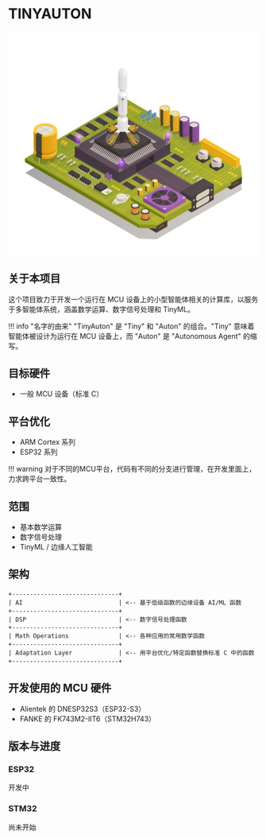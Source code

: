 # TINYAUTON

![封面](cover.jpg)

## 关于本项目

这个项目致力于开发一个运行在 MCU 设备上的小型智能体相关的计算库，以服务于多智能体系统，涵盖数学运算、数字信号处理和 TinyML。

!!! info "名字的由来"
    "TinyAuton" 是 "Tiny" 和 "Auton" 的组合。"Tiny" 意味着智能体被设计为运行在 MCU 设备上，而 "Auton" 是 "Autonomous Agent" 的缩写。

## 目标硬件

- 一般 MCU 设备（标准 C）

## 平台优化

- ARM Cortex 系列
- ESP32 系列

!!! warning
    对于不同的MCU平台，代码有不同的分支进行管理，在开发里面上，力求跨平台一致性。

## 范围

- 基本数学运算
- 数字信号处理
- TinyML / 边缘人工智能

## 架构

```txt
+------------------------------+
| AI                           | <-- 基于低级函数的边缘设备 AI/ML 函数
+------------------------------+
| DSP                          | <-- 数字信号处理函数
+------------------------------+
| Math Operations              | <-- 各种应用的常用数学函数
+------------------------------+
| Adaptation Layer             | <-- 用平台优化/特定函数替换标准 C 中的函数
+------------------------------+
```

## 开发使用的 MCU 硬件

- Alientek 的 DNESP32S3（ESP32-S3）
- FANKE 的 FK743M2-IIT6（STM32H743）

## 版本与进度

### ESP32

开发中

### STM32

尚未开始